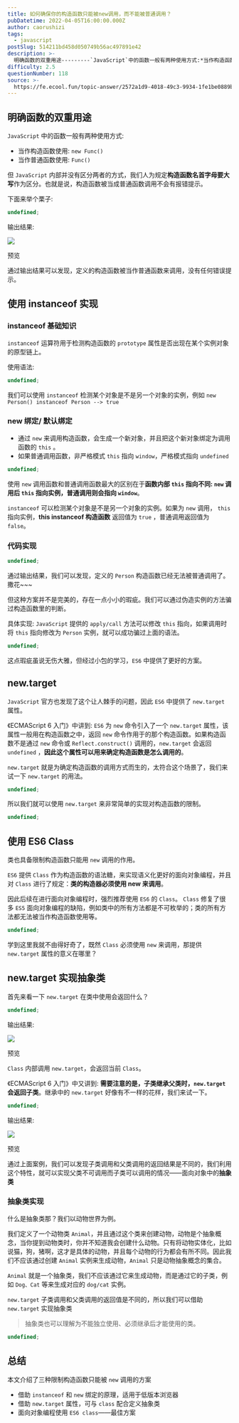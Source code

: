 ```yaml
---
title: 如何确保你的构造函数只能被new调用，而不能被普通调用？
pubDatetime: 2022-04-05T16:00:00.000Z
author: caorushizi
tags:
  - javascript
postSlug: 514211bd458d050749b56ac497891e42
description: >-
  明确函数的双重用途---------`JavaScript`中的函数一般有两种使用方式:*当作构造函数使用:`newFunc()`*当作普通函数使用:`Func()`但`JavaScript`内部并没
difficulty: 2.5
questionNumber: 118
source: >-
  https://fe.ecool.fun/topic-answer/2572a1d9-4018-49c3-9934-1fe1be0889b2?orderBy=updateTime&order=desc&tagId=10
---
```


## 明确函数的双重用途

`JavaScript` 中的函数一般有两种使用方式:

- 当作构造函数使用: `new Func()`
- 当作普通函数使用: `Func()`

但 `JavaScript` 内部并没有区分两者的方式，我们人为规定**构造函数名首字母要大写**作为区分。也就是说，构造函数被当成普通函数调用不会有报错提示。

下面来举个栗子:

```typescript
undefined;
```

输出结果:

![](https://p3-juejin.byteimg.com/tos-cn-i-k3u1fbpfcp/01af393ccf114ccd85fb53f683f60ed2~tplv-k3u1fbpfcp-watermark.image?)

预览

通过输出结果可以发现，定义的构造函数被当作普通函数来调用，没有任何错误提示。

## 使用 instanceof 实现

### instanceof 基础知识

`instanceof` 运算符用于检测构造函数的 `prototype` 属性是否出现在某个实例对象的原型链上。

使用语法:

```typescript
undefined;
```

我们可以使用 `instanceof` 检测某个对象是不是另一个对象的实例，例如 `new Person() instanceof Person --> true`

### new 绑定/ 默认绑定

- 通过 `new` 来调用构造函数，会生成一个新对象，并且把这个新对象绑定为调用函数的 `this` 。
- 如果普通调用函数，非严格模式 `this` 指向 `window`，严格模式指向 `undefined`

```typescript
undefined;
```

使用 `new` 调用函数和普通调用函数最大的区别在于**函数内部 `this` 指向不同: `new` 调用后 `this` 指向实例，普通调用则会指向 `window`**。

`instanceof` 可以检测某个对象是不是另一个对象的实例。如果为 `new` 调用， `this` 指向实例，**this instanceof 构造函数** 返回值为 `true` ，普通调用返回值为 `false`。

### 代码实现

```typescript
undefined;
```

通过输出结果，我们可以发现，定义的 `Person` 构造函数已经无法被普通调用了。撒花~~~

但这种方案并不是完美的，存在一点小小的瑕疵。我们可以通过伪造实例的方法骗过构造函数里的判断。

具体实现: `JavaScript` 提供的 `apply/call` 方法可以修改 `this` 指向，如果调用时将 `this` 指向修改为 `Person` 实例，就可以成功骗过上面的语法。

```typescript
undefined;
```

这点瑕疵虽说无伤大雅，但经过小包的学习，`ES6` 中提供了更好的方案。

## new.target

`JavaScript` 官方也发现了这个让人棘手的问题，因此 `ES6` 中提供了 `new.target` 属性。

《ECMAScript 6 入门》中讲到: `ES6` 为 `new` 命令引入了一个 `new.target` 属性，该属性一般用在构造函数之中，返回 `new` 命令作用于的那个构造函数。如果构造函数不是通过 `new` 命令或 `Reflect.construct()` 调用的，`new.target` 会返回 `undefined` ，**因此这个属性可以用来确定构造函数是怎么调用的**。

`new.target` 就是为确定构造函数的调用方式而生的，太符合这个场景了，我们来试一下 `new.target` 的用法。

```typescript
undefined;
```

所以我们就可以使用 `new.target` 来非常简单的实现对构造函数的限制。

```typescript
undefined;
```

## 使用 ES6 Class

类也具备限制构造函数只能用 `new` 调用的作用。

`ES6` 提供 `Class` 作为构造函数的语法糖，来实现语义化更好的面向对象编程，并且对 `Class` 进行了规定：**类的构造器必须使用 new 来调用**。

因此后续在进行面向对象编程时，强烈推荐使用 `ES6` 的 `Class`。 `Class` 修复了很多 `ES5` 面向对象编程的缺陷，例如类中的所有方法都是不可枚举的；类的所有方法都无法被当作构造函数使用等。

```typescript
undefined;
```

学到这里我就不由得好奇了，既然 `Class` 必须使用 `new` 来调用，那提供 `new.target` 属性的意义在哪里？

## new.target 实现抽象类

首先来看一下 `new.target` 在类中使用会返回什么？

```typescript
undefined;
```

输出结果:

![](https://p6-juejin.byteimg.com/tos-cn-i-k3u1fbpfcp/673b0eb9b3124b63bc72066c0533f7d8~tplv-k3u1fbpfcp-watermark.image?)

预览

`Class` 内部调用 `new.target`，会返回当前 `Class`。

《ECMAScript 6 入门》中又讲到: **需要注意的是，子类继承父类时，`new.target`会返回子类**。继承中的 `new.target` 好像有不一样的花样，我们来试一下。

```typescript
undefined;
```

输出结果:

![](https://p6-juejin.byteimg.com/tos-cn-i-k3u1fbpfcp/0dd72beb61194c61a61a22733e379802~tplv-k3u1fbpfcp-watermark.image?)

预览

通过上面案例，我们可以发现子类调用和父类调用的返回结果是不同的，我们利用这个特性，就可以实现父类不可调用而子类可以调用的情况——面向对象中的**抽象类**

### 抽象类实现

什么是抽象类那？我们以动物世界为例。

我们定义了一个动物类 `Animal`，并且通过这个类来创建动物，动物是个抽象概念，当你提到动物类时，你并不知道我会创建什么动物。只有将动物实体化，比如说猫，狗，猪啊，这才是具体的动物，并且每个动物的行为都会有所不同。因此我们不应该通过创建 `Animal` 实例来生成动物，`Animal` 只是动物抽象概念的集合。

`Animal` 就是一个抽象类，我们不应该通过它来生成动物，而是通过它的子类，例如 `Dog、Cat` 等来生成对应的 `dog/cat` 实例。

`new.target` 子类调用和父类调用的返回值是不同的，所以我们可以借助 `new.target` 实现抽象类

> 抽象类也可以理解为不能独立使用、必须继承后才能使用的类。

```typescript
undefined;
```

## 总结

本文介绍了三种限制构造函数只能被 `new` 调用的方案

- 借助 `instanceof` 和 `new` 绑定的原理，适用于低版本浏览器
- 借助 `new.target` 属性，可与 `class` 配合定义抽象类
- 面向对象编程使用 `ES6 class`——最佳方案
